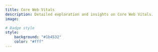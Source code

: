 ```yaml
---
title: Core Web Vitals
description: Detailed exploration and insights on Core Web Vitals.
image: 

# Badge style
style:
    background: "#1b4532"
    color: "#fff"
---
```

